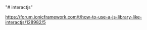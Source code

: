 "# interactjs" 


https://forum.ionicframework.com/t/how-to-use-a-js-library-like-interactjs/128982/5